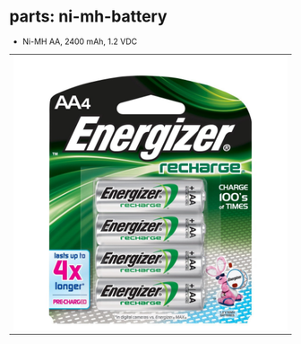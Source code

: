 # parts: ni-mh-battery

- Ni-MH AA, 2400 mAh, 1.2 VDC

|   |
| --- |
| ![image](https://github.com/kamangir/assets2/raw/main/bluer-sbc/parts/ni-mh-battery.jpg?raw=true) |
